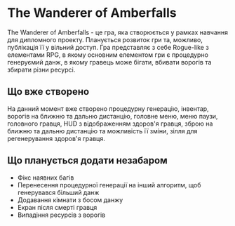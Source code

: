 # The Wanderer of Amberfalls
The Wanderer of Amberfalls - це гра, яка створюється у рамках навчання для дипломного проекту. Планується розвиток гри та, можливо, публікація її у вільний доступ.
Гра представляє з себе Rogue-like з елементами RPG, в якому основним елементом гри є процедурно генеруємий данж, в якому гравець може бігати, вбивати ворогів та збирати різни ресурсі. 

## Що вже створено ##
На данний момент вже створено процедурну генерацію, інвентар, ворогів на ближню та дальню дистанцію, головне меню, меню паузи, головного гравця, HUD з відображенням здоров'я гравця, зброю на ближню та дальню дистанцію та можливість її зміни, зілля для регенерування здоров'я гравця.

## Що планується додати незабаром ##
- Фікс наявних багів
- Перенесення процедурної генерації на інший алгоритм, щоб генерувався більший данж
- Додавання кімнати з босом данжу
- Екран після смерті гравця
- Випадіння ресурсів з ворогів
